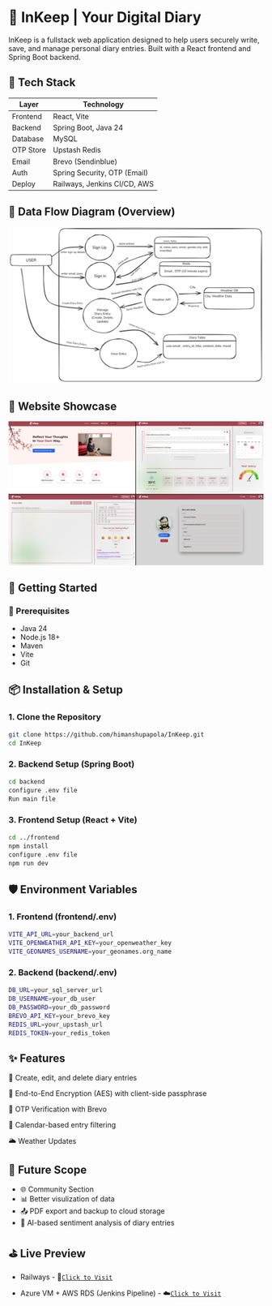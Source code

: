 # 📔 InKeep | Your Digital Diary

InKeep is a fullstack web application designed to help users securely write, save, and manage personal diary entries. Built with a React frontend and Spring Boot backend.

## 🧱 Tech Stack

| Layer     | Technology                   |
| --------- | ---------------------------- |
| Frontend  | React, Vite                  |
| Backend   | Spring Boot, Java 24         |
| Database  | MySQL                        |
| OTP Store | Upstash Redis                |
| Email     | Brevo (Sendinblue)           |
| Auth      | Spring Security, OTP (Email) |
| Deploy    | Railways, Jenkins CI/CD, AWS |

## 📸 Data Flow Diagram (Overview)

<img src="./DFD.jpg" alt="DFD." title="DFD." width="550"/>

## 🌄 Website Showcase

<img src="./Website_Showcase.png" alt="Website Showcase" title="Website Showcase." width="550"/>

## 🚀 Getting Started

### 🔧 Prerequisites

- Java 24
- Node.js 18+
- Maven
- Vite
- Git

## 📦 Installation & Setup

### 1. Clone the Repository

```bash
git clone https://github.com/himanshupapola/InKeep.git
cd InKeep
```

### 2. Backend Setup (Spring Boot)

```bash
cd backend
configure .env file
Run main file
```

### 3. Frontend Setup (React + Vite)

```bash
cd ../frontend
npm install
configure .env file
npm run dev
```

## 🛡️ Environment Variables

### 1. Frontend (frontend/.env)

```bash
VITE_API_URL=your_backend_url
VITE_OPENWEATHER_API_KEY=your_openweather_key
VITE_GEONAMES_USERNAME=your_geonames.org_name
```

### 2. Backend (backend/.env)

```bash
DB_URL=your_sql_server_url
DB_USERNAME=your_db_user
DB_PASSWORD=your_db_password
BREVO_API_KEY=your_brevo_key
REDIS_URL=your_upstash_url
REDIS_TOKEN=your_redis_token
```

## ✨ Features

📝 Create, edit, and delete diary entries

🔐 End-to-End Encryption (AES) with client-side passphrase

📧 OTP Verification with Brevo

📅 Calendar-based entry filtering

🌥️ Weather Updates

## 🔮 Future Scope

- 🌐 Community Section
- 📊 Better visulization of data
- 📤 PDF export and backup to cloud storage
- 🧠 AI-based sentiment analysis of diary entries

## ⛳️ Live Preview

- Railways - 🚀[`Click to Visit`][frontend-link]

[frontend-link]: https://inkeep-production.up.railway.app/

- Azure VM + AWS RDS (Jenkins Pipeline) - ☁️[`Click to Visit`][inkeep-link]

[inkeep-link]: https://inkeep.live/
